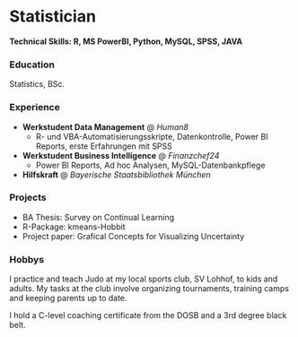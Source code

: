 # Statistician

**Technical Skills: R, MS PowerBI, Python, MySQL, SPSS, JAVA**

### Education
Statistics, BSc.

### Experience
- **Werkstudent Data Management** @ *Human8*
  - R- und VBA-Automatisierungsskripte, Datenkontrolle, Power BI Reports, erste Erfahrungen mit SPSS
- **Werkstudent Business Intelligence** @ *Finanzchef24*
  - Power BI Reports, Ad hoc Analysen, MySQL-Datenbankpflege
- **Hilfskraft** @ *Bayerische Staatsbibliothek München*

### Projects
- BA Thesis: Survey on Continual Learning
- R-Package: kmeans-Hobbit
- Project paper: Grafical Concepts for Visualizing Uncertainty

### Hobbys
I practice and teach Judo at my local sports club, SV Lohhof, to kids and adults.
My tasks at the club involve organizing tournaments, training camps and keeping parents up to date.  

I hold a C-level coaching certificate from the DOSB and a 3rd degree black belt.
